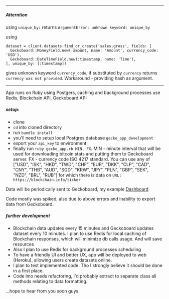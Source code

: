 ___
##### Atterntion

using `unique_by:` returns `ArgumentError: unknown keyword: unique_by`

using
```
dataset = client.datasets.find_or_create('sales.gross', fields: [
  Geckoboard::MoneyField.new(:amount, name: 'Amount', currency_code: 'USD'),
  Geckoboard::DateTimeField.new(:timestamp, name: 'Time'),
], unique_by: [:timestamp])
```
gives unknown keyword `currency_code`, if substituted by `currency` returns `currency was not provided`. Workaround - providing hash as argument.
___

App runs on Ruby using Postgers, caching and background processes use Redis, Blockchain API, Geckoboard API

##### setup:
- clone
- `cd` into cloned directory
- run `bundle install`
- you'll need to setup local Postgres database `gecko_app_development`
- export your `api_key` to environment
- finally run `ruby gecko_app.rb MIN, FX`. MIN - minute interval that will be used for downloading bitcoin stats and putting them to Geckoboard server. FX - currency code  ISO 4217 standard. You can use any of ["USD", "ISK", "HKD", "TWD", "CHF", "EUR", "DKK", "CLP", "CAD", "CNY", "THB", "AUD", "SGD", "KRW", "JPY", "PLN", "GBP", "SEK", "NZD", "BRL", "RUB"] for which there is data on `URL: https://blockchain.info/ticker`

Data will be periodically sent to Geckoboard, my example [Dashboard](https://vasilievvv.geckoboard.com/dashboards/CB666CFD581B95DB)

Code mostly was spiked, also due to above errors and inability to export data from Geckoboard.

##### further development
* Blockchain data updates every 15 minutes and Geckoboard updates dataset every 10 minutes. I plan to use Redis for local caching of Blockchain responses, which will minimize db calls usage. And will save resources
* Also I plan to use Redis for background processes scheduling
* To have a friendly UI and better UX, app will be deployed to web (Heroku), allowing users create datasets online.
* I plan to test implemented code. Tho I strongly believe it should be done in a first place.
* Code imo needs refactoring, I'd probably extract to separate class all methods relating to data formatting.

...hope to hear from you soon guys.
